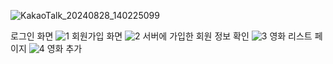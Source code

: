 ![KakaoTalk_20240828_140225099](https://github.com/user-attachments/assets/1450ac3c-aa11-4e9e-84b9-102374793c33)

로그인 화면 
![1](https://github.com/user-attachments/assets/7043558c-ea2f-4bb6-af0c-2c553acb02af)
회원가입 화면
![2](https://github.com/user-attachments/assets/1d4d533f-34c1-4c3e-b8ae-8017a73bc3c9)
서버에 가입한 회원 정보 확인
![3](https://github.com/user-attachments/assets/4062099e-9e0b-490a-b867-b04ca7a1733b)
영화 리스트 페이지
![4](https://github.com/user-attachments/assets/90f8b1fd-e3d0-4eaa-a163-c84f5f918cd6)
영화 추가
